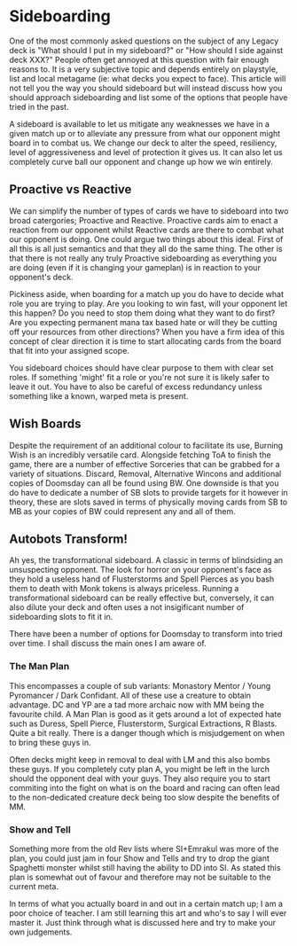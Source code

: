 # Sideboarding

One of the most commonly asked questions on the subject of any Legacy
deck is "What should I put in my sideboard?" or "How should I side 
against deck XXX?" People often get annoyed at this question with
fair enough reasons to. It is a very subjective topic and depends entirely
on playstyle, list and local metagame (ie: what decks you expect to face). 
This article will not tell you the way you should sideboard but will instead
discuss how you should approach sideboarding and list some of the options
that people have tried in the past.

A sideboard is available to let us mitigate any weaknesses we have in a given 
match up or to alleviate any pressure from what our opponent might board in
to combat us. We change our deck to alter the speed, resiliency, level of 
aggressiveness and level of protection it gives us. It can also let us 
completely curve ball our opponent and change up how we win entirely.  


## Proactive vs Reactive

We can simplify the number of types of cards we have to sideboard into two broad
catergories; Proactive and Reactive. Proactive cards aim to enact a reaction from 
our opponent whilst Reactive cards are there to combat what our opponent is doing. 
One could argue two things about this ideal. First of all this is all just semantics
and that they all do the same thing. The other is that there is not really any truly
Proactive sideboarding as everything you are doing (even if it is changing your gameplan)
is in reaction to your opponent's deck.

Pickiness aside, when boarding for a match up you do have to decide what role you
are trying to play. Are you looking to win fast, will your opponent let this happen?
Do you need to stop them doing what they want to do first? Are you expecting permanent 
mana tax based hate or will they be cutting off your resources from other directions?
When you have a firm idea of this concept of clear direction it is time to start
allocating cards from the board that fit into your assigned scope. 

You sideboard choices should have clear purpose to them with clear set roles. 
If something 'might' fit a role or you're not sure it is likely safer to leave 
it out. You have to also be careful of excess redundancy unless something like 
a known, warped meta is present. 

## Wish Boards

Despite the requirement of an additional colour to facilitate its use, Burning Wish
is an incredibly versatile card. Alongside fetching ToA to finish the game, there 
are a number of effective Sorceries that can be grabbed for a variety of situations.
Discard, Removal, Alternative Wincons and additional copies of Doomsday can all be found 
using BW. One downside is that you do have to dedicate a number of SB slots to provide 
targets for it however in theory, these are slots saved in terms of physically moving
cards from SB to MB as your copies of BW could represent any and all of them. 

## Autobots Transform!

Ah yes, the transformational sideboard. A classic in terms of blindsiding an unsuspecting 
opponent. The look for horror on your opponent's face as they hold a useless hand of 
Flusterstorms and Spell Pierces as you bash them to death with Monk tokens is always 
priceless. Running a transformational sideboard can be really effective but, conversely, it
can also dilute your deck and often uses a not insigificant number of sideboarding slots
to fit it in.

There have been a number of options for Doomsday to transform into tried over time. I shall 
discuss the main ones I am aware of.

### The Man Plan

This encompasses a couple of sub variants: Monastory Mentor / Young Pyromancer / Dark Confidant.
All of these use a creature to obtain advantage. DC and YP are a tad more archaic now with MM
being the favourite child. A Man Plan is good as it gets around a lot of expected hate such as 
Duress, Spell Pierce, Flusterstorm, Surgical Extractions, R Blasts. Quite a bit really. There is
a danger though which is misjudgement on when to bring these guys in. 

Often decks might keep in removal to deal with LM and this also bombs these guys. If you completely
cuty plan A, you might be left in the lurch should the opponent deal with your guys. They also
require you to start commiting into the fight on what is on the board and racing can often lead
to the non-dedicated creature deck being too slow despite the benefits of MM. 


### Show and Tell

Something more from the old Rev lists where SI+Emrakul was more of the plan, you could just jam in 
four Show and Tells and try to drop the giant Spaghetti monster whilst still having the ability 
to DD into SI. As stated this plan is somewhat out of favour and therefore may not be suitable
to the current meta.


In terms of what you actually board in and out in a certain match up; I am
a poor choice of teacher. I am still learning this art and who's to say I 
will ever master it. Just think through what is discussed here and try to 
make your own judgements. 
